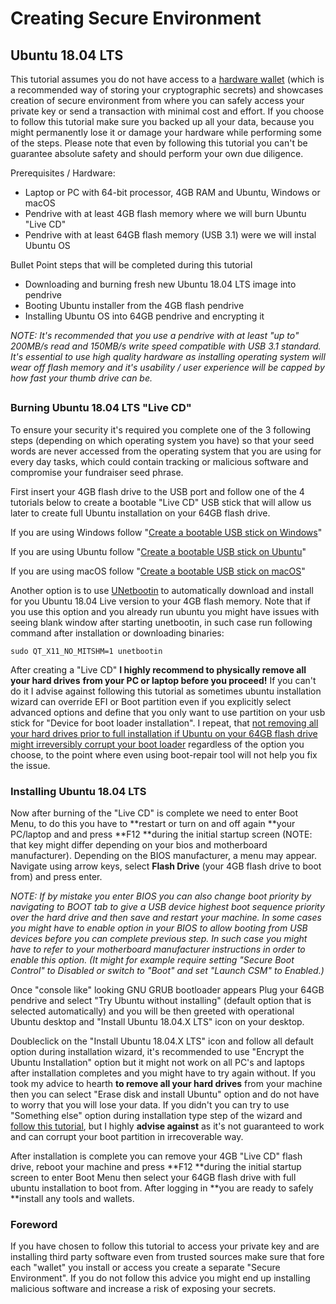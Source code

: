 # Creating Secure Environment


## Ubuntu 18.04 LTS

This tutorial assumes you do not have access to a [hardware wallet](https://www.ledger.com) (which is a recommended way of storing your cryptographic secrets) and showcases creation of secure environment from where you can safely access your private key or send a transaction with minimal cost and effort. If you choose to follow this tutorial make sure you backed up all your data, because you might permanently lose it or damage your hardware while performing some of the steps. Please note that even by following this tutorial you can't be guarantee absolute safety and should perform your own due diligence.

Prerequisites / Hardware:



*   Laptop or PC with 64-bit processor, 4GB RAM and Ubuntu, Windows or macOS
*   Pendrive with at least 4GB flash memory where we will burn Ubuntu "Live CD"
*   Pendrive with at least 64GB flash memory (USB 3.1) were we will instal Ubuntu OS

Bullet Point steps that will be completed during this tutorial



*   Downloading and burning fresh new Ubuntu 18.04 LTS image into pendrive
*   Booting Ubuntu installer from the 4GB flash pendrive
*   Installing Ubuntu OS into 64GB pendrive and encrypting it

_NOTE: It's recommended that you use a pendrive with at least "up to" 200MB/s read and 150MB/s write speed compatible with USB 3.1 standard. It's essential to use high quality hardware as installing operating system will wear off flash memory and it's usability / user experience will be capped by how fast your thumb drive can be._


## 


### Burning Ubuntu 18.04 LTS "Live CD"

To ensure your security it's required you complete one of the 3 following steps (depending on which operating system you have) so that your seed words are never accessed from the operating system that you are using for every day tasks, which could contain tracking or malicious software and compromise your fundraiser seed phrase.

First insert your 4GB flash drive to the USB port and follow one of the 4 tutorials below to create a bootable "Live CD" USB stick that will allow us later to create full Ubuntu installation on your 64GB flash drive.

If you are using Windows follow "[Create a bootable USB stick on Windows](https://tutorials.ubuntu.com/tutorial/tutorial-create-a-usb-stick-on-windows#0)" 

If you are using Ubuntu follow "[Create a bootable USB stick on Ubuntu](https://tutorials.ubuntu.com/tutorial/tutorial-create-a-usb-stick-on-ubuntu#0)" 

If you are using macOS follow "[Create a bootable USB stick on macOS](https://tutorials.ubuntu.com/tutorial/tutorial-create-a-usb-stick-on-macos#0)" 

Another option is to use [UNetbootin](https://unetbootin.github.io/) to automatically download and install for you Ubuntu 18.04 Live version to your 4GB flash memory. Note that if you use this option and you already run ubuntu you might have issues with seeing blank window after starting unetbootin, in such case run following command after installation or downloading binaries: 


```
sudo QT_X11_NO_MITSHM=1 unetbootin
```


After creating a "Live CD" **I highly recommend to physically remove all your hard drives** **from your PC or laptop before you proceed!** If you can't do it I advise against following this tutorial as sometimes ubuntu installation wizard can override EFI or Boot partition even if you explicitly select advanced options and define that you only want to use partition on your usb stick for "Device for boot loader installation". I repeat, that <span style="text-decoration:underline;">not removing all your hard drives prior to full installation if Ubuntu on your 64GB flash drive might irreversibly corrupt your boot loader</span> regardless of the option you choose, to the point where even using boot-repair tool will not help you fix the issue.




### Installing Ubuntu 18.04 LTS

Now after burning of the "Live CD" is complete we need to enter Boot Menu, to do this you have to **restart or turn on and off again **your PC/laptop and and press **F12 **during the initial startup screen (NOTE: that key might differ depending on your bios and motherboard manufacturer). Depending on the BIOS manufacturer, a menu may appear. Navigate using arrow keys, select **Flash Drive** (your 4GB flash drive to boot from) and press enter. 

_NOTE: If by mistake you enter BIOS you can also change boot priority by navigating to BOOT tab to give a USB device highest boot sequence priority over the hard drive and then save and restart your machine._ _In some cases you might have to enable option in your BIOS to allow booting from USB devices before you can complete previous step. In such case you might have to refer to your motherboard manufacturer instructions in order to enable this option. (It might for example require setting "Secure Boot Control" to Disabled or switch to "Boot" and set "Launch CSM" to Enabled.)_

Once "console like" looking GNU GRUB bootloader appears Plug your 64GB pendrive and select "Try Ubuntu without installing" (default option that is selected automatically) and you will be then greeted with operational Ubuntu desktop and "Install Ubuntu 18.04.X LTS" icon on your desktop.

Doubleclick on the "Install Ubuntu 18.04.X LTS" icon and follow all default option during installation wizard, it's recommended to use "Encrypt the Ubuntu Installation" option but it might not work on all PC's and laptops after installation completes and you might have to try again without. If you took my advice to hearth **to remove all your hard drives** from your machine then you can select "Erase disk and install Ubuntu" option and do not have to worry that you will lose your data. If you didn't you can try to use "Something else" option during installation type step of the wizard and [follow this tutorial](https://linuxhint.com/run-ubuntu-18-04-from-usb-stick/), but I highly **advise against** as it's not guaranteed to work and can corrupt your boot partition in irrecoverable way.

After installation is complete you can remove your 4GB "Live CD" flash drive, reboot your machine and press **F12 **during the initial startup screen to enter Boot Menu then select your 64GB flash drive with full ubuntu installation to boot from. After logging in **you are ready to safely **install any tools and wallets.




### Foreword

If you have chosen to follow this tutorial to access your private key and are installing third party software even from trusted sources make sure that fore each "wallet" you install or access you create a separate "Secure Environment". If you do not follow this advice you might end up installing malicious software and increase a risk of exposing your secrets. 
